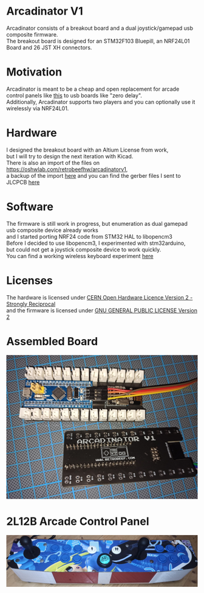 # Arcadinator V1
Arcadinator consists of a breakout board and a dual joystick/gamepad usb composite firmware.  
The breakout board is designed for an STM32F103 Bluepill, an NRF24L01 Board and 26 JST XH connectors.  

# Motivation
Arcadinator is meant to be a cheap and open replacement for arcade control panels like [this](/extras/img/2L12B.jpg) 
to usb boards like "zero delay".  
Additionally, Arcadinator supports two players and you can optionally use it wirelessly via NRF24L01.

# Hardware
I designed the breakout board with an Altium License from work,  
but I will try to design the next iteration with Kicad.  
There is also an import of the files on https://oshwlab.com/retrobeefhw/arcadinatorv1,  
a backup of the import [here](/hardware/EasyEDA_Backup.zip) 
and you can find the gerber files I sent to JLCPCB [here](/extras/production/gerber.zip)  

# Software
The firmware is still work in progress, but enumeration as dual gamepad usb composite device already works  
and I started porting NRF24 code from STM32 HAL to libopencm3  
Before I decided to use libopencm3, I experimented with stm32arduino,  
but could not get a joystick composite device to work quickly.  
You can find a working wireless keyboard experiment [here](/extras/old/ArcadinatorKeyboard/)

# Licenses
The hardware is licensed under [CERN Open Hardware Licence Version 2 - Strongly Reciprocal](/hardware/LICENSE)  
and the firmware is licensed under [GNU GENERAL PUBLIC LICENSE Version 2](/firmware/LICENSE)  

# Assembled Board
![Assembled Board](extras/img/board.jpg?raw=true "Assembled Board")

# 2L12B Arcade Control Panel
![2L12B](extras/img/2L12B.jpg?raw=true "2L12B Arcade Control Panel")
